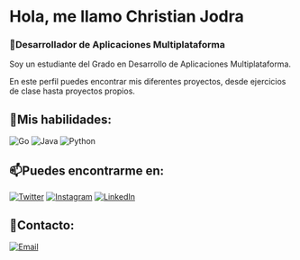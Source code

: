 # Hola, me llamo Christian Jodra
### 🔭Desarrollador de Aplicaciones Multiplataforma

Soy un estudiante del Grado en Desarrollo de Aplicaciones Multiplataforma.

En este perfil puedes encontrar mis diferentes proyectos, desde ejercicios de clase hasta proyectos propios.

## 🌱Mis habilidades:
![Go](https://img.shields.io/badge/go-%2300ADD8.svg?style=for-the-badge&logo=go&logoColor=white)
![Java](https://img.shields.io/badge/java-%23ED8B00.svg?style=for-the-badge&logo=java&logoColor=white)
![Python](https://img.shields.io/badge/python-3670A0?style=for-the-badge&logo=python&logoColor=ffdd54)



## 📫Puedes encontrarme en:
[![Twitter](https://img.shields.io/badge/Twitter-@jodra14-1DA1F2?style=for-the-badge&logo=twitter&logoColor=white&labelColor=101010)](https://twitter.com/jodra14)
[![Instagram](https://img.shields.io/badge/Instagram-@jodra14-E4405F?style=for-the-badge&logo=instagram&logoColor=white&labelColor=101010)](https://instagram.com/jodra14)
[![LinkedIn](https://img.shields.io/badge/LinkedIn-Christian_Jodra-0077B5?style=for-the-badge&logo=linkedin&logoColor=white&labelColor=101010)](https://www.linkedin.com/in/cjodralopez/)

## 💬Contacto: 
[![Email](https://img.shields.io/badge/c.jodra14@gmail.com-email_personal-D14836?style=for-the-badge&logo=gmail&logoColor=white&labelColor=101010)](mailto:c.jodra14@gmail.com)

<!--
**cjodra14/cjodra14** is a ✨ _special_ ✨ repository because its `README.md` (this file) appears on your GitHub profile.

Here are some ideas to get you started:

- 🔭 I’m currently working on ...
- 🌱 I’m currently learning ...
- 👯 I’m looking to collaborate on ...
- 🤔 I’m looking for help with ...
- 💬 Ask me about ...
- 📫 How to reach me: ...
- 😄 Pronouns: ...
- ⚡ Fun fact: ...
-->
